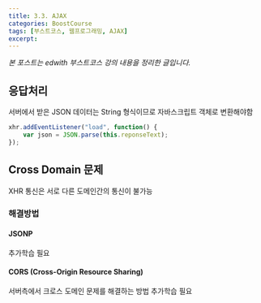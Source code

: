 ```yaml
---
title: 3.3. AJAX
categories: BoostCourse
tags: [부스트코스, 웹프로그래밍, AJAX]
excerpt:
---
```

*본 포스트는 edwith 부스트코스 강의 내용을 정리한 글입니다.*

## 응답처리
서버에서 받은 JSON 데이터는 String 형식이므로 자바스크립트 객체로 변환해야함
```javascript
xhr.addEventListener("load", function() {
	var json = JSON.parse(this.reponseText);
});
```

## Cross Domain 문제
XHR 통신은 서로 다른 도메인간의 통신이 불가능

### 해결방법

#### JSONP
추가학습 필요

#### CORS (Cross-Origin Resource Sharing)
서버측에서 크로스 도메인 문제를 해결하는 방법
추가학습 필요

